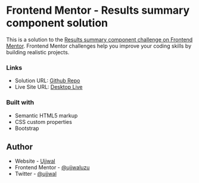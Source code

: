 # Frontend Mentor - Results summary component solution

This is a solution to the [Results summary component challenge on Frontend Mentor](https://www.frontendmentor.io/challenges/results-summary-component-CE_K6s0maV). Frontend Mentor challenges help you improve your coding skills by building realistic projects. 


### Links

- Solution URL: [Github Repo](https://github.com/ujjwaluzu/Results-Summary-Component)
- Live Site URL: [Desktop Live](https://ujjwaluzu.github.io/Results-Summary-Component/)


### Built with

- Semantic HTML5 markup
- CSS custom properties
- Bootstrap



## Author

- Website - [Ujjwal]()
- Frontend Mentor - [@ujjwaluzu](https://www.frontendmentor.io/profile/ujjwaluzu)
- Twitter - [@ujjwal](https://www.twitter.com/Ujjwaluzu)
